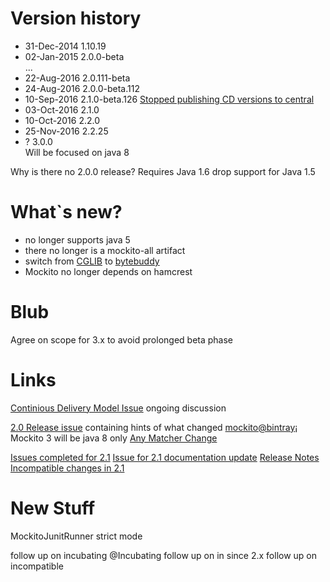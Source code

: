 # Version history
- 31-Dec-2014 1.10.19
- 02-Jan-2015 2.0.0-beta  
  ...
- 22-Aug-2016 2.0.111-beta	
- 24-Aug-2016 2.0.0-beta.112
- 10-Sep-2016 2.1.0-beta.126 [Stopped publishing CD versions to central](https://github.com/mockito/mockito/issues/595)
- 03-Oct-2016 2.1.0	
- 10-Oct-2016 2.2.0	
- 25-Nov-2016 2.2.25
- ? 3.0.0  
  Will be focused on java 8

Why is there no 2.0.0 release?
Requires Java 1.6 drop support for Java 1.5


# What`s new?
- no longer supports java 5
- there no longer is a mockito-all artifact
- switch from [CGLIB](https://github.com/cglib/cglib) to [bytebuddy](https://github.com/raphw/byte-buddy)
- Mockito no longer depends on hamcrest


# Blub
Agree on scope for 3.x to avoid prolonged beta phase

# Links
[Continious Delivery Model Issue](https://github.com/mockito/mockito/issues/618) ongoing discussion


[2.0 Release issue](https://github.com/mockito/mockito/issues/123) containing hints of what changed
[mockito@bintray](https://bintray.com/mockito)¡
Mockito 3 will be java 8 only
[Any Matcher Change](https://github.com/mockito/mockito/issues/194)

[Issues completed for 2.1](https://github.com/mockito/mockito/milestone/1?closed=1)
[Issue for 2.1 documentation update](https://github.com/mockito/mockito/issues/596)
[Release Notes](https://github.com/mockito/mockito/blob/master/doc/release-notes/official.md)
[Incompatible changes in 2.1](https://github.com/mockito/mockito/issues?utf8=%E2%9C%93&q=label%3A%221.*%20incompatible%22%20)

# New Stuff
MockitoJunitRunner strict mode

follow up on incubating @Incubating
follow up on in since 2.x
follow up on incompatible
